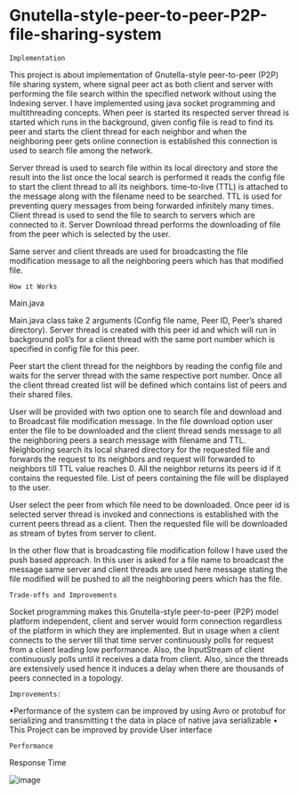 # Gnutella-style-peer-to-peer-P2P-file-sharing-system

    Implementation 

  This project is about implementation of Gnutella-style peer-to-peer (P2P) file sharing system, where signal peer act as both client and server with performing the file search within the specified network without using the Indexing server. I have implemented using java socket programming and multithreading concepts. When peer is started its respected server thread is started which runs in the background, given config file is read to find its peer and starts the client thread for each neighbor and when the neighboring peer gets online connection is established this connection is used to search file among the network.
	
 Server thread is used to search file within its local directory and store the result into the list once the local search is performed it reads the config file to start the client thread to all its neighbors. time-to-live (TTL) is attached to the message along with the filename need to be searched. TTL is used for preventing query messages from being forwarded infinitely many times. Client thread is used to send the file to search to servers which are connected to it. Server Download thread performs the downloading of file from the peer which is selected by the user.
	
  Same server and client threads are used for broadcasting the file modification message to all the neighboring peers which has that modified file.

    How it Works

Main.java

Main.java class take 2 arguments (Config file name, Peer ID, Peer’s shared directory). Server thread is created with this peer id and which will run in background poll’s for a client thread with the same port number which is specified in config file for this peer.

Peer start the client thread for the neighbors by reading the config file and waits for the server thread with the same respective port number. Once all the client thread created list will be defined which contains list of peers and their shared files.

User will be provided with two option one to search file and download and to Broadcast file modification message. In the file download option user enter the file to be downloaded and the client thread sends message to all the neighboring peers a search message with filename and TTL. Neighboring search its local shared directory for the requested file and forwards the request to its neighbors and request will forwarded to neighbors till TTL value reaches 0. All the neighbor returns its peers id if it contains the requested file. List of peers containing the file will be displayed to the user.

User select the peer from which file need to be downloaded. Once peer id is selected server thread is invoked and connections is established with the current peers thread as a client. Then the requested file will be downloaded as stream of bytes from server to client.
  
In the other flow that is broadcasting file modification follow I have used the push based approach. In this user is asked for a file name to broadcast the message same server and client threads are used here message stating the file modified will be pushed to all the neighboring peers which has the file.

    Trade-offs and Improvements

Socket programming makes this Gnutella-style peer-to-peer (P2P) model platform independent, client and server would form connection regardless of the platform in which they are implemented. But in usage when a client connects to the server till that time server continuously polls for request from a client leading low performance.  Also, the InputStream of client continuously polls until it receives a data from client.  Also, since the threads are extensively used hence it induces a delay when there are thousands of peers connected in a topology.

    Improvements: 

•Performance of the system can be improved by using Avro or protobuf for serializing and transmitting t the data in place of native java serializable
• This Project can be improved by provide User interface 

    Performance

Response Time


![image](https://user-images.githubusercontent.com/22176809/35885572-e9bf1454-0b53-11e8-8f4d-504c2a8f1f82.png)



 
